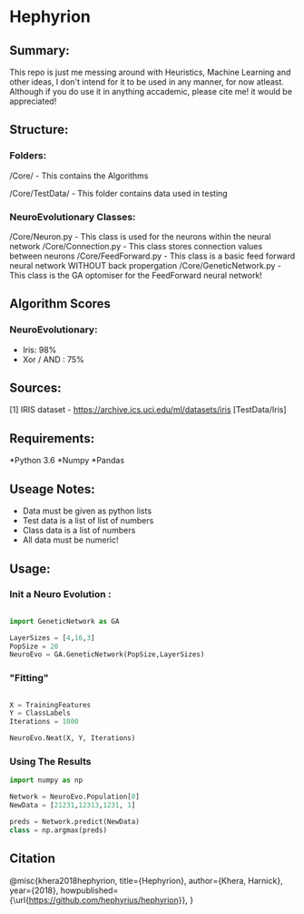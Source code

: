 # Hephyrion

## Summary:

This repo is just me messing around with Heuristics, Machine Learning and other ideas,
I don't intend for it to be used in any manner, for now atleast.
Although if you do use it in anything accademic, please cite me! it would be appreciated!

## Structure:

### Folders:

/Core/ - This contains the Algorithms

/Core/TestData/ - This folder contains data used in testing

### NeuroEvolutionary Classes:

/Core/Neuron.py - This class is used for the neurons within the neural network
/Core/Connection.py - This class stores connection values between neurons
/Core/FeedForward.py - This class is a basic feed forward neural network WITHOUT back propergation
/Core/GeneticNetwork.py - This class is the GA optomiser for the FeedForward neural network!

## Algorithm Scores

### NeuroEvolutionary:
* Iris: 98% 
* Xor / AND : 75%

## Sources: 
[1] IRIS dataset - https://archive.ics.uci.edu/ml/datasets/iris [TestData/Iris]

## Requirements:

*Python 3.6
*Numpy
*Pandas

## Useage Notes:

* Data must be given as python lists
* Test data is a list of list of numbers
* Class data is a list of numbers
* All data must be numeric!

## Usage:

### Init a Neuro Evolution :

```python

import GeneticNetwork as GA

LayerSizes = [4,16,3]
PopSize = 20
NeuroEvo = GA.GeneticNetwork(PopSize,LayerSizes)

```

### "Fitting"


```python

X = TrainingFeatures
Y = ClassLabels
Iterations = 1000

NeuroEvo.Neat(X, Y, Iterations)

```

### Using The Results

```python
import numpy as np

Network = NeuroEvo.Population[0]
NewData = [21231,12313,1231, 1]

preds = Network.predict(NewData)
class = np.argmax(preds)

```

## Citation

@misc{khera2018hephyrion,
  title={Hephyrion},
  author={Khera, Harnick},
  year={2018},
  howpublished={\url{https://github.com/hephyrius/hephyrion}},
}





